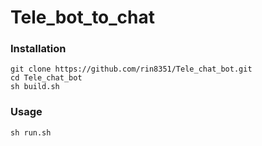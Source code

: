 # Tele_bot_to_chat
### Installation
```
git clone https://github.com/rin8351/Tele_chat_bot.git
cd Tele_chat_bot
sh build.sh
```
### Usage
```
sh run.sh
```
